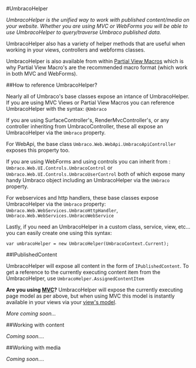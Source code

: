 #UmbracoHelper

_UmbracoHelper is the unified way to work with published content/media on your website. Whether you are using MVC or WebForms you will be able to use UmbracoHelper to query/traverse Umbraco published data._   

UmbracoHelper also has a variety of helper methods that are useful when working in your views, controllers and webforms classes.

UmbracoHelper is also available from within [Partial View Macros](../Templating/Macros/Partial-View-Macros/index.md) which is why Partial View Macro's are the recommended macro format (which work in both MVC and WebForms).

##How to reference UmbracoHelper?

Nearly all of Umbraco's base classes expose an intance of UmbracoHelper. If you are using MVC Views or Partial View Macros you can reference UmbracoHelper with the syntax: `@Umbraco`

If you are using SurfaceController's, RenderMvcController's, or any controller inheriting from UmbracoController, these all expose an UmbracoHelper via the `Umbraco` property. 

For WebApi, the base class `Umbraco.Web.WebApi.UmbracoApiController` exposes this property too.

If you are using WebForms and using controls you can inherit from : `Umbraco.Web.UI.Controls.UmbracoControl` or `Umbraco.Web.UI.Controls.UmbracoUserControl` both of which expose many handy Umbraco object including an UmbracoHelper via the `Umbraco` property.

For webservices and http handlers, these base classes expose UmbracoHelper via the `Umbraco` property: `Umbraco.Web.WebServices.UmbracoHttpHandler`, `Umbraco.Web.WebServices.UmbracoWebService` 

Lastly, if you need an UmbracoHelper in a custom class, service, view, etc... you can easily create one using this syntax:

	var umbracoHelper = new UmbracoHelper(UmbracoContext.Current);

##IPublishedContent

UmbracoHelper will expose all content in the form of `IPublishedContent`. To get a reference to the currently executing content item from the UmbracoHelper, use `UmbracoHelper.AssignedContentItem`

**Are you using [MVC](../../Templating/Mvc/index.md)?** UmbracoHelper will expose the currently executing page model as per above, but when using MVC this model is instantly available in your views via your [view's model](../../Templating/Mvc/views/index.md).

*More coming soon...*

##Working with content

*Coming soon....*

##Working with media

*Coming soon....* 